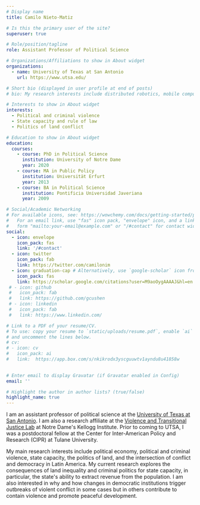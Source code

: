 ```yaml
---
# Display name
title: Camilo Nieto-Matiz

# Is this the primary user of the site?
superuser: true

# Role/position/tagline
role: Assistant Professor of Political Science

# Organizations/Affiliations to show in About widget
organizations:
  - name: University of Texas at San Antonio
    url: https://www.utsa.edu/

# Short bio (displayed in user profile at end of posts)
# bio: My research interests include distributed robotics, mobile computing and programmable matter.

# Interests to show in About widget
interests:
  - Political and criminal violence
  - State capacity and rule of law
  - Politics of land conflict

# Education to show in About widget
education:
  courses:
    - course: PhD in Political Science
      institution: University of Notre Dame 
      year: 2020
    - course: MA in Public Policy
      institution: Universität Erfurt 
      year: 2013
    - course: BA in Political Science 
      institution: Pontificia Universidad Javeriana
      year: 2009

# Social/Academic Networking
# For available icons, see: https://wowchemy.com/docs/getting-started/page-builder/#icons
#   For an email link, use "fas" icon pack, "envelope" icon, and a link in the
#   form "mailto:your-email@example.com" or "/#contact" for contact widget.
social:
  - icon: envelope
    icon_pack: fas
    link: '/#contact'
  - icon: twitter
    icon_pack: fab
    link: https://twitter.com/camilonim
  - icon: graduation-cap # Alternatively, use `google-scholar` icon from `ai` icon pack
    icon_pack: fas
    link: https://scholar.google.com/citations?user=M9aoOygAAAAJ&hl=en
 # - icon: github
 #   icon_pack: fab
 #   link: https://github.com/gcushen
 # - icon: linkedin
 #   icon_pack: fab
 #   link: https://www.linkedin.com/

# Link to a PDF of your resume/CV.
# To use: copy your resume to `static/uploads/resume.pdf`, enable `ai` icons in `params.toml`,
# and uncomment the lines below.
# cv:
# - icon: cv
#   icon_pack: ai
#   link:  https://app.box.com/s/nkikrodx3yscguuwtv1ayndu8u41858w
 

# Enter email to display Gravatar (if Gravatar enabled in Config)
email: ''

# Highlight the author in author lists? (true/false)
highlight_name: true
---
```


I am an assistant professor of political science at the [University of Texas at San Antonio](https://www.utsa.edu). I am also a research affiliate at the [Violence and Transitional Justice Lab](https://kellogg.nd.edu/v-tj-lab-about) at Notre Dame's Kellogg Institute. Prior to coming to UTSA, I was a postdoctoral fellow at the Center for Inter-American Policy and Research (CIPR) at Tulane University. 

My main research interests include political economy, political and criminal violence, state capacity, the politics of land, and the intersection of conflict and democracy in Latin America. My current research explores the consequences of land inequality and criminal politics for state capacity, in particular, the state's ability to extract revenue from the population. I am also interested in why and how changes in democratic institutions trigger outbreaks of violent conflict in some cases but in others contribute to contain violence and promote peaceful development. 

